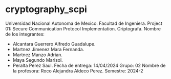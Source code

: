 # cryptography_scpi
Universidad Nacional Autonoma de Mexico.
Facultad de Ingeniera.
Project 01: Secure Communication Protocol Implementation.
Criptografa.
Nombre de los integrantes:
 - Alcantara Guerrero Alfredo Guadalupe.
 - Martnez Jimenez Mara Fernanda.
 - Martnez Manzo Adrian.
 - Maya Segundo Marisol.
 - Peralta Perez Saul.
Fecha de entrega: 14/04/2024
Grupo: 02
Nombre de la profesora: Roco Alejandra Aldeco Perez.
Semestre: 2024-2